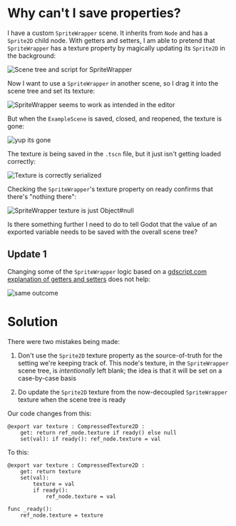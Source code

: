 # Why can't I save properties?

I have a custom `SpriteWrapper` scene. It inherits from `Node` and has a `Sprite2D` child node. With getters and setters, I am able to pretend that `SpriteWrapper` has a texture property by magically updating its `Sprite2D` in the background:

![Scene tree and script for SpriteWrapper](https://i.ibb.co/9GWNMVB/Screenshot-2023-06-28-153740.png)

Now I want to use a `SpriteWrapper` in another scene, so I drag it into the scene tree and set its texture:

![SpriteWrapper seems to work as intended in the editor](https://i.ibb.co/NnfY6zX/Screenshot-2023-06-28-154314.png)

But when the `ExampleScene` is saved, closed, and reopened, the texture is gone:

![yup its gone](https://i.ibb.co/rvg3mKb/Untitled-2023-06-27-2108.png)

The texture *is* being saved in the `.tscn` file, but it just isn't getting loaded correctly:

![Texture is correctly serialized](https://i.ibb.co/bdV9GXD/Untitled-2023-06-28-1549.png)

Checking the `SpriteWrapper`'s texture property on ready confirms that there's "nothing there":

![SpriteWrapper texture is just Object#null](https://i.ibb.co/rsTJTFk/Untitled-2023-06-28-1551.png)

Is there something further I need to do to tell Godot that the value of an exported variable needs to be saved with the overall scene tree?

## Update 1

Changing some of the `SpriteWrapper` logic based on a [gdscript.com explanation of getters and setters](https://gdscript.com/articles/godot-4-gdscript/#property-syntax) does not help:

![same outcome](https://i.ibb.co/F87BHWG/Screenshot-2023-06-28-161105.png)

# Solution

There were two mistakes being made:

1. Don't use the `Sprite2D` texture property as the source-of-truth for the setting we're keeping track of. This node's texture, in the `SpriteWrapper` scene tree, is *intentionally* left blank; the idea is that it will be set on a case-by-case basis

2. Do update the `Sprite2D` texture from the now-decoupled `SpriteWrapper` texture when the scene tree is ready

Our code changes from this:

```
@export var texture : CompressedTexture2D :
	get: return ref_node.texture if ready() else null
	set(val): if ready(): ref_node.texture = val
```

To this:

```
@export var texture : CompressedTexture2D :
	get: return texture
	set(val):
		texture = val
		if ready():
			ref_node.texture = val

func _ready():
	ref_node.texture = texture
```